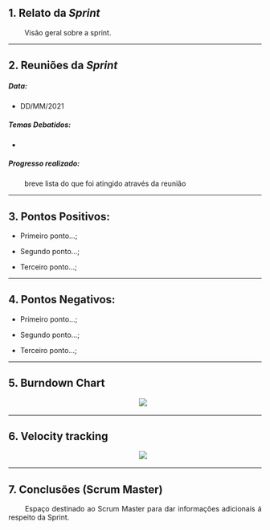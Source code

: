 ## 1. Relato da _Sprint_

<p align="justify">&emsp;&emsp; Visão geral sobre a sprint.</p>


------------
## 2. Reuniões da _Sprint_ 
##### Data:
- DD/MM/2021

##### _Temas Debatidos:_
-  

##### Progresso realizado: 
<p align="justify">&emsp;&emsp; breve lista do que foi atingido através da reunião</p>

------------

## 3. Pontos Positivos:

* Primeiro ponto...;

* Segundo ponto...;

* Terceiro ponto...;

-----------

## 4. Pontos Negativos:

* Primeiro ponto...;

* Segundo ponto...;

* Terceiro ponto...;

-----------

## 5. Burndown Chart
<p align = "center"> &emsp;&emsp; <img src="https://raw.githubusercontent.com/fga-eps-mds/MDS-2020-2-G9/c883ff3c88d544b2f520449f50ea17ec578ac9c6/docs/Sprints/Gr%C3%A1ficos/Burn%20Down%20(3).jpeg.jpeg">
</p>

-----------

## 6. Velocity tracking
<p align = "center"> &emsp;&emsp; <img src="https://raw.githubusercontent.com/fga-eps-mds/MDS-2020-2-G9/d1761f1187b0db03aa99d9b6c5311922ee4b53d6/docs/Sprints/Gr%C3%A1ficos/Velocity%20tracking%20(1).jpeg">
</p>


-----------
## 7. Conclusões (Scrum Master)

<p align="justify">&emsp;&emsp; Espaço destinado ao Scrum Master para dar informações adicionais á respeito da Sprint.</p>